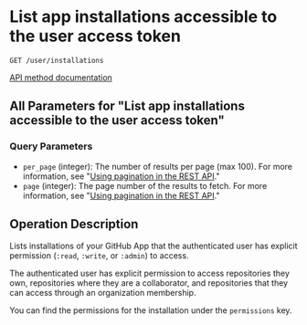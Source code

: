 # List app installations accessible to the user access token

`GET /user/installations`

[API method documentation](https://docs.github.com/rest/apps/installations#list-app-installations-accessible-to-the-user-access-token)

## All Parameters for "List app installations accessible to the user access token"

### Query Parameters

- `per_page` (integer): The number of results per page (max 100). For more information, see "[Using pagination in the REST API](https://docs.github.com/rest/using-the-rest-api/using-pagination-in-the-rest-api)."
- `page` (integer): The page number of the results to fetch. For more information, see "[Using pagination in the REST API](https://docs.github.com/rest/using-the-rest-api/using-pagination-in-the-rest-api)."

## Operation Description

Lists installations of your GitHub App that the authenticated user has explicit permission (`:read`, `:write`, or `:admin`) to access.

The authenticated user has explicit permission to access repositories they own, repositories where they are a collaborator, and repositories that they can access through an organization membership.

You can find the permissions for the installation under the `permissions` key.
